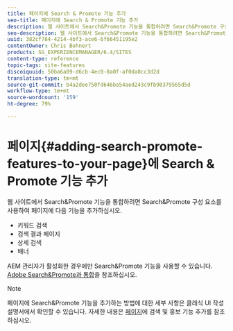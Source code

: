 ```yaml
---
title: 페이지에 Search & Promote 기능 추가
seo-title: 페이지에 Search & Promote 기능 추가
description: 웹 사이트에서 Search&Promote 기능을 통합하려면 Search&Promote 구성 요소를 사용하여 페이지에 키워드 검색, 검색 결과 페이지, 상세 검색 및 배너 기능을 추가하십시오.
seo-description: 웹 사이트에서 Search&Promote 기능을 통합하려면 Search&Promote 구성 요소를 사용하여 페이지에 키워드 검색, 검색 결과 페이지, 상세 검색 및 배너 기능을 추가하십시오.
uuid: 382cf784-4214-4bf3-ace6-6f66451195e2
contentOwner: Chris Bohnert
products: SG_EXPERIENCEMANAGER/6.4/SITES
content-type: reference
topic-tags: site-features
discoiquuid: 50ba6a09-d6cb-4ec0-8a0f-af0da8cc3d2d
translation-type: tm+mt
source-git-commit: b4a2dee750fd646ba54aed243c9fb90379565d5d
workflow-type: tm+mt
source-wordcount: '159'
ht-degree: 79%

---
```



# 페이지{#adding-search-promote-features-to-your-page}에 Search &amp; Promote 기능 추가

웹 사이트에서 Search&amp;Promote 기능을 통합하려면 Search&amp;Promote 구성 요소를 사용하여 페이지에 다음 기능을 추가하십시오.

* 키워드 검색
* 검색 결과 페이지
* 상세 검색
* 배너

AEM 관리자가 활성화한 경우에만 Search&amp;Promote 기능을 사용할 수 있습니다. [Adobe Search&amp;Promote과 통합](/help/sites-administering/search-and-promote.md)을 참조하십시오.

>[!NOTE]
>
>페이지에 Search&amp;Promote 기능을 추가하는 방법에 대한 세부 사항은 클래식 UI 작성 설명서에서 확인할 수 있습니다. 자세한 내용은 [페이지](/help/sites-classic-ui-authoring/classic-feature-search-promote.md)에 검색 및 홍보 기능 추가를 참조하십시오.

